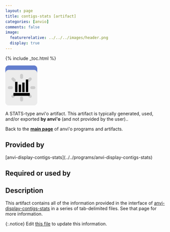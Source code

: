 ```yaml
---
layout: page
title: contigs-stats [artifact]
categories: [anvio]
comments: false
image:
  featurerelative: ../../../images/header.png
  display: true
---
```



{% include _toc.html %}


<img src="../../images/icons/STATS.png" alt="STATS" style="width:100px; border:none" />

A STATS-type anvi'o artifact. This artifact is typically generated, used, and/or exported **by anvi'o** (and not provided by the user)..

Back to the **[main page](../../)** of anvi'o programs and artifacts.

## Provided by


<p style="text-align: left" markdown="1"><span class="artifact-p">[anvi-display-contigs-stats](../../programs/anvi-display-contigs-stats)</span></p>


## Required or used by

<p style="text-align: left" markdown="1"></p>

## Description

This artifact contains all of the information provided in the interface of <span class="artifact-n">[anvi-display-contigs-stats](/software/anvio/help/programs/anvi-display-contigs-stats)</span> in a series of tab-delimited files. See that page for more information. 


{:.notice}
Edit [this file](https://github.com/merenlab/anvio/tree/master/anvio/docs/artifacts/contigs-stats.md) to update this information.

